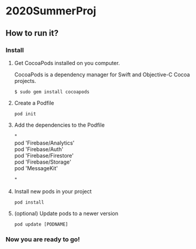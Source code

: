 # 2020SummerProj

## How to run it?

### Install

1. Get CocoaPods installed on you computer.

     CocoaPods is a dependency manager for Swift and Objective-C Cocoa projects.
     ```
     $ sudo gem install cocoapods
     ```
2. Create a Podfile
     ```
     pod init
     ```
3. Add the dependencies to the Podfile <br />

     "<br />
     pod 'Firebase/Analytics'<br />
     pod 'Firebase/Auth'<br />
     pod 'Firebase/Firestore'<br />
     pod 'Firebase/Storage'<br />
     pod 'MessageKit'<br />
     
     "

4. Install new pods in your project
     ```
     pod install
     ```
5. (optional) Update pods to a newer version
     ```
     pod update [PODNAME]
     ```

### Now you are ready to go!
